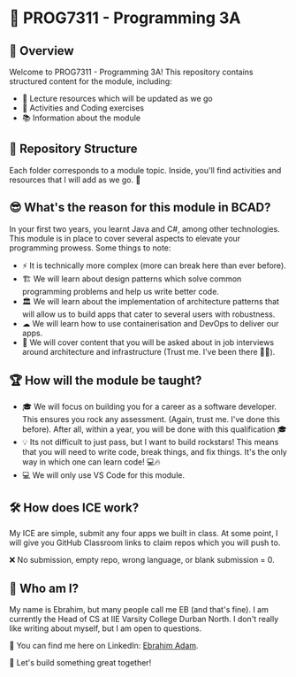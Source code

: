 # 🎯 PROG7311 - Programming 3A

## 📖 Overview
Welcome to PROG7311 - Programming 3A! This repository contains structured content for the module, including:
- 🚀 Lecture resources which will be updated as we go
- 📝 Activities and Coding exercises
- 📚 Information about the module

## 📂 Repository Structure
Each folder corresponds to a module topic. Inside, you'll find activities and resources that I will add as we go. 📁

## 😎 What's the reason for this module in BCAD?

In your first two years, you learnt Java and C#, among other technologies. This module is in place to cover several aspects to elevate your programming prowess. Some things to note:

- ⚡ It is technically more complex (more can break here than ever before).
- 🏗 We will learn about design patterns which solve common programming problems and help us write better code.
- 🏛 We will learn about the implementation of architecture patterns that will allow us to build apps that cater to several users with robustness.
- ☁ We will learn how to use containerisation and DevOps to deliver our apps.
- 🎯 We will cover content that you will be asked about in job interviews around architecture and infrastructure (Trust me. I've been there 👨‍💻).

## 🏆 How will the module be taught?
- 🎓 We will focus on building you for a career as a software developer. This ensures you rock any assessment. (Again, trust me. I've done this before). After all, within a year, you will be done with this qualification 🎓
- 💡 Its not difficult to just pass, but I want to build rockstars! This means that you will need to write code, break things, and fix things. It's the only way in which one can learn code! 💻🔥
- 💻 We will only use VS Code for this module.

## 🛠 How does ICE work?
My ICE are simple, submit any four apps we built in class. At some point, I will give you GitHub Classroom links to claim repos which you will push to.  

❌ No submission, empty repo, wrong language, or blank submission = 0.

## 👋 Who am I?  
My name is Ebrahim, but many people call me EB (and that's fine). I am currently the Head of CS at IIE Varsity College Durban North. I don't really like writing about myself, but I am open to questions.  

🔗 You can find me here on LinkedIn: [Ebrahim Adam](https://www.linkedin.com/in/ebadamza/).  


🚀 Let's build something great together!
